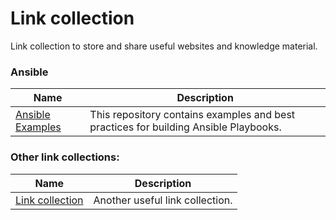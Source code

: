 # Link collection 
Link collection to store and share useful websites and knowledge material. 

### Ansible
| Name  | Description |
| ------------- | ------------- |
| [Ansible Examples](https://github.com/ansible/ansible-examples)  | This repository contains examples and best practices for building Ansible Playbooks. |

### Other link collections: 
| Name  | Description |
| ------------- | ------------- |
| [Link collection](https://github.com/itspedruu/link-collection)  | Another useful link collection. |
